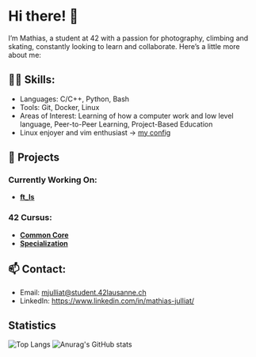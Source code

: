 
# Hi there! 👋

I’m Mathias, a student at 42 with a passion for photography, climbing and skating, constantly looking to learn and collaborate. Here’s a little more about me:

## 👨‍💻 Skills:
- Languages: C/C++, Python, Bash
- Tools: Git, Docker, Linux
- Areas of Interest: Learning of how a computer work and low level language, Peer-to-Peer Learning, Project-Based Education
- Linux enjoyer and vim enthusiast -> [my config](https://github.com/MrMobbi/Config_Vim)

## 🌟 Projects

### Currently Working On:
- **[ft_ls](https://github.com/MrMobbi/ft_ls)**

### 42 Cursus:
- **[Common Core](https://github.com/MrMobbi/42-common_core)**
- **[Specialization](https://github.com/MrMobbi/42-Specialization)**

## 📫 Contact:
- Email: mjulliat@student.42lausanne.ch
- LinkedIn: https://www.linkedin.com/in/mathias-julliat/




## Statistics
![Top Langs](https://github-readme-stats.vercel.app/api/top-langs/?username=MrMobbi&layout=compact&theme=tokyonight)
![Anurag's GitHub stats](https://github-readme-stats.vercel.app/api?username=MrMobbi&show_icons=true&theme=tokyonight&rank_icon=github)
